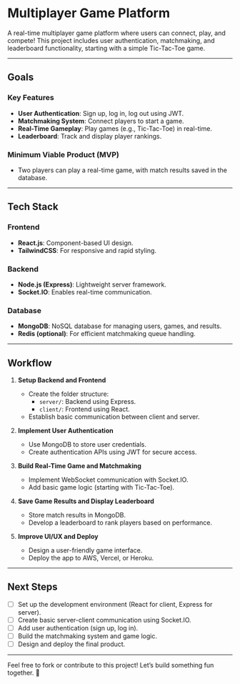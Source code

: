 # Multiplayer Game Platform  

A real-time multiplayer game platform where users can connect, play, and compete! This project includes user authentication, matchmaking, and leaderboard functionality, starting with a simple Tic-Tac-Toe game.  

---

## Goals  
### Key Features  
- **User Authentication**: Sign up, log in, log out using JWT.  
- **Matchmaking System**: Connect players to start a game.  
- **Real-Time Gameplay**: Play games (e.g., Tic-Tac-Toe) in real-time.  
- **Leaderboard**: Track and display player rankings.  

### Minimum Viable Product (MVP)  
- Two players can play a real-time game, with match results saved in the database.  

---

## Tech Stack  
### Frontend  
- **React.js**: Component-based UI design.  
- **TailwindCSS**: For responsive and rapid styling.  

### Backend  
- **Node.js (Express)**: Lightweight server framework.  
- **Socket.IO**: Enables real-time communication.  

### Database  
- **MongoDB**: NoSQL database for managing users, games, and results.  
- **Redis (optional)**: For efficient matchmaking queue handling.  

---

## Workflow  

1. **Setup Backend and Frontend**  
   - Create the folder structure:  
     - `server/`: Backend using Express.  
     - `client/`: Frontend using React.  
   - Establish basic communication between client and server.  

2. **Implement User Authentication**  
   - Use MongoDB to store user credentials.  
   - Create authentication APIs using JWT for secure access.  

3. **Build Real-Time Game and Matchmaking**  
   - Implement WebSocket communication with Socket.IO.  
   - Add basic game logic (starting with Tic-Tac-Toe).  

4. **Save Game Results and Display Leaderboard**  
   - Store match results in MongoDB.  
   - Develop a leaderboard to rank players based on performance.  

5. **Improve UI/UX and Deploy**  
   - Design a user-friendly game interface.  
   - Deploy the app to AWS, Vercel, or Heroku.  

---

## Next Steps  

- [ ] Set up the development environment (React for client, Express for server).  
- [ ] Create basic server-client communication using Socket.IO.  
- [ ] Add user authentication (sign up, log in).  
- [ ] Build the matchmaking system and game logic.  
- [ ] Design and deploy the final product.  

---

Feel free to fork or contribute to this project! Let’s build something fun together. 🚀  
